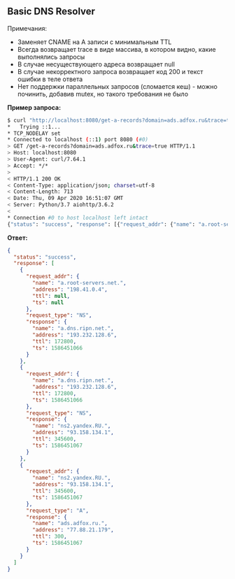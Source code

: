 ## Basic DNS Resolver ##

Примечания:
- Заменяет CNAME на A записи с минимальным TTL
- Всегда возвращает trace в виде массива, в котором видно, какие выполнялись запросы
- В случае несуществующего адреса возвращает null
- В случае некорректного запроса возвращает код 200 и текст ошибки в теле ответа
- Нет поддержки параллельных запросов (сломается кеш) - можно починить, добавив mutex, но такого требования не было

**Пример запроса:**

```bash
$ curl "http://localhost:8080/get-a-records?domain=ads.adfox.ru&trace=true" -v
*   Trying ::1...
* TCP_NODELAY set
* Connected to localhost (::1) port 8080 (#0)
> GET /get-a-records?domain=ads.adfox.ru&trace=true HTTP/1.1
> Host: localhost:8080
> User-Agent: curl/7.64.1
> Accept: */*
> 
< HTTP/1.1 200 OK
< Content-Type: application/json; charset=utf-8
< Content-Length: 713
< Date: Thu, 09 Apr 2020 16:51:07 GMT
< Server: Python/3.7 aiohttp/3.6.2
< 
* Connection #0 to host localhost left intact
{"status": "success", "response": [{"request_addr": {"name": "a.root-servers.net.", "address": "198.41.0.4", "ttl": null, "ts": null}, "request_type": "NS", "response": {"name": "a.dns.ripn.net.", "address": "193.232.128.6", "ttl": 172800, "ts": 1586451066}}, {"request_addr": {"name": "a.dns.ripn.net.", "address": "193.232.128.6", "ttl": 172800, "ts": 1586451066}, "request_type": "NS", "response": {"name": "ns2.yandex.RU.", "address": "93.158.134.1", "ttl": 345600, "ts": 1586451067}}, {"request_addr": {"name": "ns2.yandex.RU.", "address": "93.158.134.1", "ttl": 345600, "ts": 1586451067}, "request_type": "A", "response": {"name": "ads.adfox.ru.", "address": "77.88.21.179", "ttl": 300, "ts": 1586451067}}]}* Closing connection 0
```

**Ответ:**

```json
{
  "status": "success",
  "response": [
    {
      "request_addr": {
        "name": "a.root-servers.net.",
        "address": "198.41.0.4",
        "ttl": null,
        "ts": null
      },
      "request_type": "NS",
      "response": {
        "name": "a.dns.ripn.net.",
        "address": "193.232.128.6",
        "ttl": 172800,
        "ts": 1586451066
      }
    },
    {
      "request_addr": {
        "name": "a.dns.ripn.net.",
        "address": "193.232.128.6",
        "ttl": 172800,
        "ts": 1586451066
      },
      "request_type": "NS",
      "response": {
        "name": "ns2.yandex.RU.",
        "address": "93.158.134.1",
        "ttl": 345600,
        "ts": 1586451067
      }
    },
    {
      "request_addr": {
        "name": "ns2.yandex.RU.",
        "address": "93.158.134.1",
        "ttl": 345600,
        "ts": 1586451067
      },
      "request_type": "A",
      "response": {
        "name": "ads.adfox.ru.",
        "address": "77.88.21.179",
        "ttl": 300,
        "ts": 1586451067
      }
    }
  ]
}
```